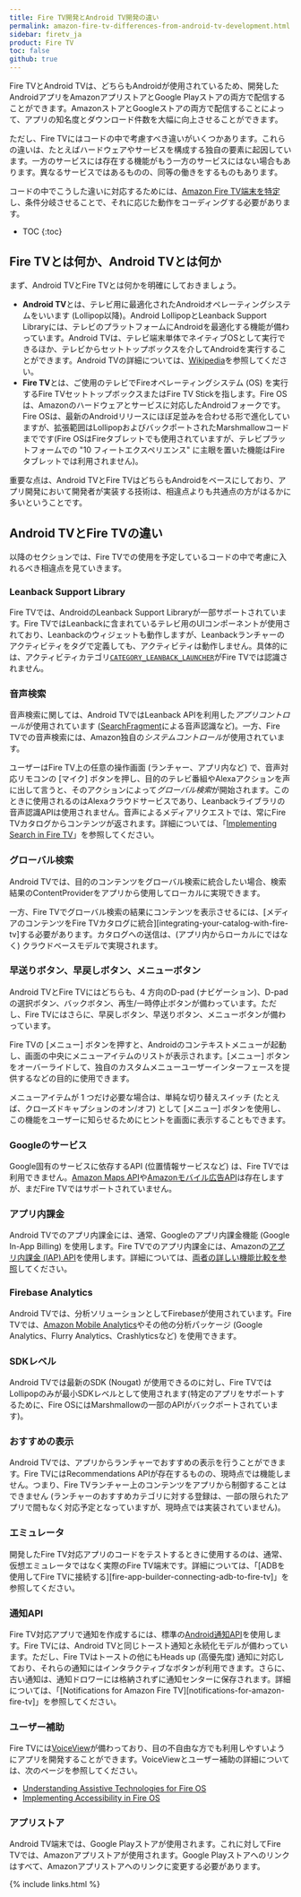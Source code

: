 ```yaml
---
title: Fire TV開発とAndroid TV開発の違い
permalink: amazon-fire-tv-differences-from-android-tv-development.html
sidebar: firetv_ja
product: Fire TV
toc: false
github: true
---
```


Fire TVとAndroid TVは、どちらもAndroidが使用されているため、開発したAndroidアプリをAmazonアプリストアとGoogle Playストアの両方で配信することができます。AmazonストアとGoogleストアの両方で配信することによって、アプリの知名度とダウンロード件数を大幅に向上させることができます。

ただし、Fire TVにはコードの中で考慮すべき違いがいくつかあります。これらの違いは、たとえばハードウェアやサービスを構成する独自の要素に起因しています。一方のサービスには存在する機能がもう一方のサービスにはない場合もあります。異なるサービスではあるものの、同等の働きをするものもあります。

コードの中でこうした違いに対応するためには、[Amazon Fire TV端末を特定](identifying-amazon-fire-tv-devices)し、条件分岐させることで、それに応じた動作をコーディングする必要があります。

* TOC
{:toc}

## Fire TVとは何か、Android TVとは何か

まず、Android TVとFire TVとは何かを明確にしておきましょう。

* **Android TV**とは、テレビ用に最適化されたAndroidオペレーティングシステムをいいます (Lollipop以降)。Android LollipopとLeanback Support Libraryには、テレビのプラットフォームにAndroidを最適化する機能が備わっています。Android TVは、テレビ端末単体でネイティブOSとして実行できるほか、テレビからセットトップボックスを介してAndroidを実行することができます。Android TVの詳細については、[Wikipedia](https://en.wikipedia.org/wiki/Android_TV)を参照してください。
* **Fire TV**とは、ご使用のテレビでFireオペレーティングシステム (OS) を実行するFire TVセットトップボックスまたはFire TV Stickを指します。Fire OSは、Amazonのハードウェアとサービスに対応したAndroidフォークです。Fire OSは、最新のAndroidリリースにほぼ足並みを合わせる形で進化していますが、拡張範囲はLollipopおよびバックポートされたMarshmallowコードまでです(Fire OSはFireタブレットでも使用されていますが、テレビプラットフォームでの "10 フィートエクスペリエンス" に主眼を置いた機能はFireタブレットでは利用されません)。

重要な点は、Android TVとFire TVはどちらもAndroidをベースにしており、アプリ開発において開発者が実装する技術は、相違点よりも共通点の方がはるかに多いということです。

## Android TVとFire TVの違い

以降のセクションでは、Fire TVでの使用を予定しているコードの中で考慮に入れるべき相違点を見ていきます。

### Leanback Support Library

Fire TVでは、AndroidのLeanback Support Libraryが一部サポートされています。Fire TVではLeanbackに含まれているテレビ用のUIコンポーネントが使用されており、Leanbackのウィジェットも動作しますが、Leanbackランチャーのアクティビティをタグで定義しても、アクティビティは動作しません。具体的には、アクティビティカテゴリ[`CATEGORY_LEANBACK_LAUNCHER`](https://developer.android.com/reference/android/content/Intent.html#CATEGORY_LEANBACK_LAUNCHER)がFire TVでは認識されません。

### 音声検索

音声検索に関しては、Android TVではLeanback APIを利用した*アプリコントロール*が使用されています ([SearchFragment](https://developer.android.com/reference/android/support/v17/leanback/app/SearchFragment.html)による音声認識など)。一方、Fire TVでの音声検索には、Amazon独自の*システムコントロール*が使用されています。

ユーザーはFire TV上の任意の操作画面 (ランチャー、アプリ内など) で、音声対応リモコンの [マイク] ボタンを押し、目的のテレビ番組やAlexaアクションを声に出して言うと、そのアクションによって*グローバル検索*が開始されます。このときに使用されるのはAlexaクラウドサービスであり、Leanbackライブラリの音声認識APIは使用されません。音声によるメディアリクエストでは、常にFire TVカタログからコンテンツが返されます。詳細については、「[Implementing Search in Fire TV](implementing-search-fire-tv)」を参照してください。

### グローバル検索

Android TVでは、目的のコンテンツをグローバル検索に統合したい場合、検索結果のContentProviderをアプリから使用してローカルに実現できます。

一方、Fire TVでグローバル検索の結果にコンテンツを表示させるには、[メディアのコンテンツをFire TVカタログに統合][integrating-your-catalog-with-fire-tv]する必要があります。カタログへの送信は、(アプリ内からローカルにではなく) クラウドベースモデルで実現されます。

### 早送りボタン、早戻しボタン、メニューボタン

Android TVとFire TVにはどちらも、4 方向のD-pad (ナビゲーション)、D-padの選択ボタン、バックボタン、再生/一時停止ボタンが備わっています。ただし、Fire TVにはさらに、早戻しボタン、早送りボタン、メニューボタンが備わっています。

Fire TVの [メニュー] ボタンを押すと、Androidのコンテキストメニューが起動し、画面の中央にメニューアイテムのリストが表示されます。[メニュー] ボタンをオーバーライドして、独自のカスタムメニューユーザーインターフェースを提供するなどの目的に使用できます。

メニューアイテムが 1 つだけ必要な場合は、単純な切り替えスイッチ (たとえば、クローズドキャプションのオン/オフ) として [メニュー] ボタンを使用し、この機能をユーザーに知らせるためにヒントを画面に表示することもできます。

### Googleのサービス

Google固有のサービスに依存するAPI (位置情報サービスなど) は、Fire TVでは利用できません。[Amazon Maps API](https://developer.amazon.com/public/apis/experience/maps)や[Amazonモバイル広告API](https://developer.amazon.com/public/apis/earn/mobile-ads)は存在しますが、まだFire TVではサポートされていません。

### アプリ内課金

Android TVでのアプリ内課金には、通常、Googleのアプリ内課金機能 (Google In-App Billing) を使用します。Fire TVでのアプリ内課金には、Amazonの[アプリ内課金 (IAP) API](https://developer.amazon.com/public/apis/earn/in-app-purchasing)を使用します。詳細については、[両者の詳しい機能比較を参照](https://developer.amazon.com/public/apis/earn/in-app-purchasing/docs-v2/migrating-from-googles-iab-to-amazons-iap)してください。

### Firebase Analytics

Android TVでは、分析ソリューションとしてFirebaseが使用されています。Fire TVでは、[Amazon Mobile Analytics](https://aws.amazon.com/mobileanalytics/)やその他の分析パッケージ (Google Analytics、Flurry Analytics、Crashlyticsなど) を使用できます。

### SDKレベル

Android TVでは最新のSDK (Nougat) が使用できるのに対し、Fire TVではLollipopのみが最小SDKレベルとして使用されます(特定のアプリをサポートするために、Fire OSにはMarshmallowの一部のAPIがバックポートされています)。

### おすすめの表示

Android TVでは、アプリからランチャーでおすすめの表示を行うことができます。Fire TVにはRecommendations APIが存在するものの、現時点では機能しません。つまり、Fire TVランチャー上のコンテンツをアプリから制御することはできません (ランチャーのおすすめカテゴリに対する登録は、一部の限られたアプリで間もなく対応予定となっていますが、現時点では実装されていません)。

### エミュレータ

開発したFire TV対応アプリのコードをテストするときに使用するのは、通常、仮想エミュレータではなく実際のFire TV端末です。詳細については、「[ADBを使用してFire TVに接続する][fire-app-builder-connecting-adb-to-fire-tv]」を参照してください。

### 通知API

Fire TV対応アプリで通知を作成するには、標準の[Android通知API](http://developer.android.com/reference/android/app/Notification.html)を使用します。Fire TVには、Android TVと同じトースト通知と永続化モデルが備わっています。ただし、Fire TVはトーストの他にもHeads up (高優先度) 通知に対応しており、それらの通知にはインタラクティブなボタンが利用できます。さらに、古い通知は、通知ドロワーには格納されずに通知センターに保存されます。詳細については、「[Notifications for Amazon Fire TV][notifications-for-amazon-fire-tv]」を参照してください。

### ユーザー補助

Fire TVには[VoiceView](https://www.amazon.com/b?node=14100715011)が備わっており、目の不自由な方でも利用しやすいようにアプリを開発することができます。VoiceViewとユーザー補助の詳細については、次のページを参照してください。

*  [Understanding Assistive Technologies for Fire OS](https://developer.amazon.com/appsandservices/solutions/platforms/fire-os/docs/implementing-accessibility-in-fireos)
*  [Implementing Accessibility in Fire OS](https://developer.amazon.com/appsandservices/solutions/platforms/fire-os/docs/implementing-accessibility-in-fireos)

### アプリストア

Android TV端末では、Google Playストアが使用されます。これに対してFire TVでは、Amazonアプリストアが使用されます。Google Playストアへのリンクはすべて、Amazonアプリストアへのリンクに変更する必要があります。

{% include links.html %}

